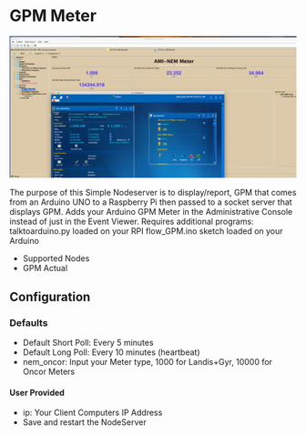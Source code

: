 
# GPM Meter

![NetEnergyMeter](https://github.com/sjpbailey/udi-poly-ami-nem-python-master/blob/master/Images/AMI_NEM_Poly_2.png)

The purpose of this Simple Nodeserver is to display/report, GPM that comes from an Arduino UNO to a Raspberry Pi then passed to a socket server that displays GPM.
Adds your Arduino GPM Meter in the Administrative Console instead of just in the Event Viewer.
Requires additional programs:
talktoarduino.py loaded on your RPI
flow_GPM.ino sketch loaded on your Arduino

* Supported Nodes
* GPM Actual

## Configuration

### Defaults

* Default Short Poll:  Every 5 minutes
* Default Long Poll: Every 10 minutes (heartbeat)
* nem_oncor: Input your Meter type, 1000 for Landis+Gyr, 10000 for Oncor Meters

#### User Provided

* ip: Your Client Computers IP Address
* Save and restart the NodeServer
